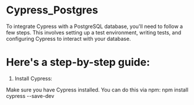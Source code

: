 # Cypress_Postgres

To integrate Cypress with a PostgreSQL database, you'll need to follow a few steps. This involves setting up a test environment, writing tests, and configuring Cypress to interact with your database.

# Here's a step-by-step guide:

1. Install Cypress:

Make sure you have Cypress installed. You can do this via npm:
      npm install cypress --save-dev
